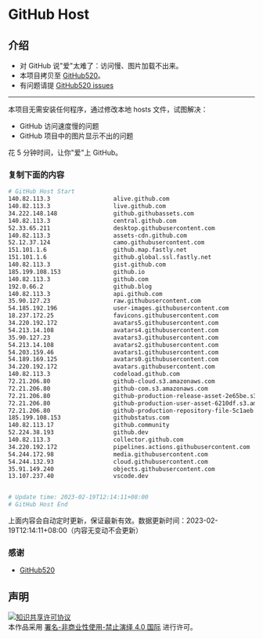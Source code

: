 # GitHub Host
## 介绍
- 对 GitHub 说"爱"太难了：访问慢、图片加载不出来。
- 本项目拷贝至 [GitHub520](https://github.com/521xueweihan/GitHub520)。
- 有问题请提 [GitHub520 issues](https://github.com/521xueweihan/GitHub520/issues/new)

---

本项目无需安装任何程序，通过修改本地 hosts 文件，试图解决：
- GitHub 访问速度慢的问题
- GitHub 项目中的图片显示不出的问题

花 5 分钟时间，让你"爱"上 GitHub。

### 复制下面的内容
```bash
# GitHub Host Start
140.82.113.3                  alive.github.com
140.82.113.3                  live.github.com
34.222.148.148                github.githubassets.com
140.82.113.3                  central.github.com
52.33.65.211                  desktop.githubusercontent.com
140.82.113.3                  assets-cdn.github.com
52.12.37.124                  camo.githubusercontent.com
151.101.1.6                   github.map.fastly.net
151.101.1.6                   github.global.ssl.fastly.net
140.82.113.3                  gist.github.com
185.199.108.153               github.io
140.82.113.3                  github.com
192.0.66.2                    github.blog
140.82.113.3                  api.github.com
35.90.127.23                  raw.githubusercontent.com
54.185.192.196                user-images.githubusercontent.com
18.237.172.25                 favicons.githubusercontent.com
34.220.192.172                avatars5.githubusercontent.com
54.213.14.108                 avatars4.githubusercontent.com
35.90.127.23                  avatars3.githubusercontent.com
54.213.14.108                 avatars2.githubusercontent.com
54.203.159.46                 avatars1.githubusercontent.com
54.189.169.125                avatars0.githubusercontent.com
34.220.192.172                avatars.githubusercontent.com
140.82.113.3                  codeload.github.com
72.21.206.80                  github-cloud.s3.amazonaws.com
72.21.206.80                  github-com.s3.amazonaws.com
72.21.206.80                  github-production-release-asset-2e65be.s3.amazonaws.com
72.21.206.80                  github-production-user-asset-6210df.s3.amazonaws.com
72.21.206.80                  github-production-repository-file-5c1aeb.s3.amazonaws.com
185.199.108.153               githubstatus.com
140.82.113.17                 github.community
52.224.38.193                 github.dev
140.82.113.3                  collector.github.com
34.220.192.172                pipelines.actions.githubusercontent.com
54.244.172.98                 media.githubusercontent.com
54.244.132.93                 cloud.githubusercontent.com
35.91.149.240                 objects.githubusercontent.com
13.107.237.40                 vscode.dev


# Update time: 2023-02-19T12:14:11+08:00
# GitHub Host End

```
上面内容会自动定时更新，保证最新有效。数据更新时间：2023-02-19T12:14:11+08:00（内容无变动不会更新）

### 感谢

- [GitHub520](https://github.com/521xueweihan/GitHub520)

## 声明
<a rel="license" href="https://creativecommons.org/licenses/by-nc-nd/4.0/deed.zh"><img alt="知识共享许可协议" style="border-width: 0" src="https://licensebuttons.net/l/by-nc-nd/4.0/88x31.png"></a><br>本作品采用 <a rel="license" href="https://creativecommons.org/licenses/by-nc-nd/4.0/deed.zh">署名-非商业性使用-禁止演绎 4.0 国际</a> 进行许可。
